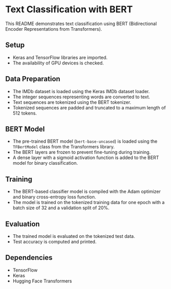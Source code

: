 # Text Classification with BERT

This README demonstrates text classification using BERT (Bidirectional Encoder Representations from Transformers).

## Setup

- Keras and TensorFlow libraries are imported.
- The availability of GPU devices is checked.

## Data Preparation

- The IMDb dataset is loaded using the Keras IMDb dataset loader.
- The integer sequences representing words are converted to text.
- Text sequences are tokenized using the BERT tokenizer.
- Tokenized sequences are padded and truncated to a maximum length of 512 tokens.

## BERT Model

- The pre-trained BERT model (`bert-base-uncased`) is loaded using the `TFBertModel` class from the Transformers library.
- The BERT layers are frozen to prevent fine-tuning during training.
- A dense layer with a sigmoid activation function is added to the BERT model for binary classification.

## Training

- The BERT-based classifier model is compiled with the Adam optimizer and binary cross-entropy loss function.
- The model is trained on the tokenized training data for one epoch with a batch size of 32 and a validation split of 20%.

## Evaluation

- The trained model is evaluated on the tokenized test data.
- Test accuracy is computed and printed.

## Dependencies

- TensorFlow
- Keras
- Hugging Face Transformers
